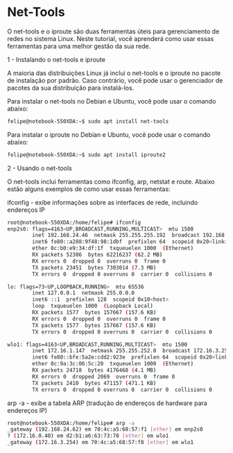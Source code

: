 # Net-Tools

O net-tools e o iproute são duas ferramentas úteis para gerenciamento de redes no sistema Linux. Neste tutorial, você aprenderá como usar essas ferramentas para uma melhor gestão da sua rede.

1 - Instalando o net-tools e iproute

A maioria das distribuições Linux já inclui o net-tools e o iproute no pacote de instalação por padrão. Caso contrário, você pode usar o gerenciador de pacotes da sua distribuição para instalá-los.

Para instalar o net-tools no Debian e Ubuntu, você pode usar o comando abaixo:

```bash
felipe@notebook-550XDA:~$ sudo apt install net-tools
```

Para instalar o iproute no Debian e Ubuntu, você pode usar o comando abaixo:

```bash
felipe@notebook-550XDA:~$ sudo apt install iproute2
```

2 - Usando o net-tools

O net-tools inclui ferramentas como ifconfig, arp, netstat e route. Abaixo estão alguns exemplos de como usar essas ferramentas:

ifconfig - exibe informações sobre as interfaces de rede, incluindo endereços IP
```bash
root@notebook-550XDA:/home/felipe# ifconfig
enp2s0: flags=4163<UP,BROADCAST,RUNNING,MULTICAST>  mtu 1500
        inet 192.168.24.46  netmask 255.255.255.192  broadcast 192.168.24.63
        inet6 fe80::a288:9f48:98:1dbf  prefixlen 64  scopeid 0x20<link>
        ether 8c:b0:e9:34:df:1f  txqueuelen 1000  (Ethernet)
        RX packets 52386  bytes 62216237 (62.2 MB)
        RX errors 0  dropped 0  overruns 0  frame 0
        TX packets 23451  bytes 7303014 (7.3 MB)
        TX errors 0  dropped 0 overruns 0  carrier 0  collisions 0

lo: flags=73<UP,LOOPBACK,RUNNING>  mtu 65536
        inet 127.0.0.1  netmask 255.0.0.0
        inet6 ::1  prefixlen 128  scopeid 0x10<host>
        loop  txqueuelen 1000  (Loopback Local)
        RX packets 1577  bytes 157667 (157.6 KB)
        RX errors 0  dropped 0  overruns 0  frame 0
        TX packets 1577  bytes 157667 (157.6 KB)
        TX errors 0  dropped 0 overruns 0  carrier 0  collisions 0

wlo1: flags=4163<UP,BROADCAST,RUNNING,MULTICAST>  mtu 1500
        inet 172.16.1.147  netmask 255.255.252.0  broadcast 172.16.3.255
        inet6 fe80::bfe:5a2e:cdd2:923e  prefixlen 64  scopeid 0x20<link>
        ether 0c:9a:3c:06:5c:20  txqueuelen 1000  (Ethernet)
        RX packets 24718  bytes 4176468 (4.1 MB)
        RX errors 0  dropped 2069  overruns 0  frame 0
        TX packets 2410  bytes 471157 (471.1 KB)
        TX errors 0  dropped 0 overruns 0  carrier 0  collisions 0

```
arp -a - exibe a tabela ARP (tradução de endereços de hardware para endereços IP)

```bash
root@notebook-550XDA:/home/felipe# arp -a
_gateway (192.168.24.62) em 70:4c:a5:68:57:f1 [ether] em enp2s0
? (172.16.0.40) em d2:b1:a6:63:73:78 [ether] em wlo1
_gateway (172.16.3.254) em 70:4c:a5:68:57:f8 [ether] em wlo1
```
